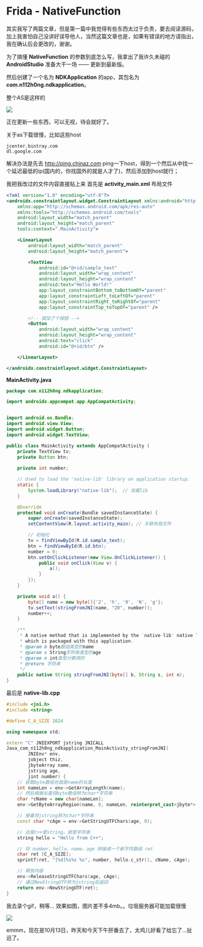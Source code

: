 # Frida - NativeFunction

其实我写了两篇文章，但是第一篇中我觉得有些东西太过于负责，要去阅读源码，加上我害怕自己没讲好误导他人，当然这篇文章也是，如果有错误的地方请指出，我在确认后会更改的，谢谢。



为了搞懂 **NativeFunction** 的参数到底怎么写，我拿出了我许久未碰的 **AndroidStudio** 准备大干一场 —— 更新到最新版。

然后创建了一个名为 **NDKApplication** 的app，其包名为 **com.n112h0ng.ndkapplication**。

整个AS是这样的

![](/Users/2h0n91i2hen/Pictures/frida/nativefunction/ndkapplication_in_as_home.png)

正在更新一些东西，可以无视，待会就好了。

关于as下载很慢，比如这些host
```
jcenter.bintray.com
dl.google.com
```
解决办法是先去 http://ping.chinaz.com ping一下host，得到一个然后从中找一个延迟最低的ip(国内的，你找国外的就是人才了)，然后添加到host就行；

我把我改过的文件内容直接贴上来
首先是 **activity_main.xml** 布局文件
```xml
<?xml version="1.0" encoding="utf-8"?>
<androidx.constraintlayout.widget.ConstraintLayout xmlns:android="http://schemas.android.com/apk/res/android"
    xmlns:app="http://schemas.android.com/apk/res-auto"
    xmlns:tools="http://schemas.android.com/tools"
    android:layout_width="match_parent"
    android:layout_height="match_parent"
    tools:context=".MainActivity">

    <LinearLayout
        android:layout_width="match_parent"
        android:layout_height="match_parent">

        <TextView
            android:id="@+id/sample_text"
            android:layout_width="wrap_content"
            android:layout_height="wrap_content"
            android:text="Hello World!"
            app:layout_constraintBottom_toBottomOf="parent"
            app:layout_constraintLeft_toLeftOf="parent"
            app:layout_constraintRight_toRightOf="parent"
            app:layout_constraintTop_toTopOf="parent" />

        <!-- 就加了个按钮 -->
        <Button
            android:layout_width="wrap_content"
            android:layout_height="wrap_content"
            android:text="click"
            android:id="@+id/btn" />

    </LinearLayout>

</androidx.constraintlayout.widget.ConstraintLayout>
```
**MainActivity.java**
```java
package com.n112h0ng.ndkapplication;

import androidx.appcompat.app.AppCompatActivity;


import android.os.Bundle;
import android.view.View;
import android.widget.Button;
import android.widget.TextView;

public class MainActivity extends AppCompatActivity {
    private TextView tv;
    private Button btn;
    
    private int number;

    // Used to load the 'native-lib' library on application startup.
    static {
        System.loadLibrary("native-lib");  // 加载lib
    }

    @Override
    protected void onCreate(Bundle savedInstanceState) {
        super.onCreate(savedInstanceState);
        setContentView(R.layout.activity_main); // 关联布局文件

        // 初始化
        tv = findViewById(R.id.sample_text);
        btn = findViewById(R.id.btn);
        number = 0;
        btn.setOnClickListener(new View.OnClickListener() {
            public void onClick(View v) {
                a();
            }
        });
    }

    private void a() {
        byte[] name = new byte[]{'2', 'h', '0', 'N', 'g'};
        tv.setText(stringFromJNI(name, "20", number));
        number++;
    }

    /**
     * A native method that is implemented by the 'native-lib' native library,
     * which is packaged with this application.
     * @param b byte数组类型的name
     * @param s String字符串类型的age
     * @param n int类型计数用的
     * @return 字符串
     */
    public native String stringFromJNI(byte[] b, String s, int n);
}
```
最后是 **native-lib.cpp**
```C++
#include <jni.h>
#include <string>

#define C_A_SIZE 1024

using namespace std;

extern "C" JNIEXPORT jstring JNICALL
Java_com_n112h0ng_ndkapplication_MainActivity_stringFromJNI(
        JNIEnv* env,
        jobject thiz,
        jbyteArray name,
        jstring age,
        jint number) {
    // 获取byte数组也就是name的长度
    int nameLen = env->GetArrayLength(name);
    // 然后根据长度将byte数组转为char*字符串
    char *cName = new char[nameLen];
    env->GetByteArrayRegion(name, 0, nameLen, reinterpret_cast<jbyte*>(cName));

    // 接着将jstring转为char*字符串
    const char *cAge = env->GetStringUTFChars(age, 0);

    // 这是c++里string。就是字符串
    string hello = "Hello from C++";

    // 将 number、hello、name、age 拼接成一个新字符数组 ret
    char ret [C_A_SIZE];
    sprintf(ret, "[%d]%s%s %s", number, hello.c_str(), cName, cAge);

    // 释放内容
    env->ReleaseStringUTFChars(age, cAge);
    // 通过NewStringUTF转为jstring后返回
    return env->NewStringUTF(ret);
}
```
我去录个gif，稍等...
效果如图，图片差不多4mb。。垃圾服务器可能加载很慢

![](/Users/2h0n91i2hen/Pictures/frida/nativefunction/ndkapplication_run_1.gif)


emmm，现在是10月13日，昨天和今天下午肝番去了，太鸡儿好看了给忘了...扯远了。






